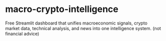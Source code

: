 # macro-crypto-intelligence
Free Streamlit dashboard that unifies macroeconomic signals, crypto market data, technical analysis, and news into one intelligence system. (not financial advice)
